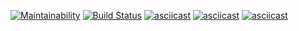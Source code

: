 [![Maintainability](https://api.codeclimate.com/v1/badges/66f564795e7b70c45fbc/maintainability)](https://codeclimate.com/github/Surtt/frontend-project-lvl1/maintainability)
[![Build Status](https://travis-ci.com/Surtt/frontend-project-lvl1.svg?branch=master)](https://travis-ci.com/Surtt/frontend-project-lvl1)
[![asciicast](https://asciinema.org/a/7Bpqp6NDKXspAoc58moLjTX2e.svg)](https://asciinema.org/a/7Bpqp6NDKXspAoc58moLjTX2e)
[![asciicast](https://asciinema.org/a/xqsBrLdqVsrmjgHjU4mM3Kd1w.svg)](https://asciinema.org/a/xqsBrLdqVsrmjgHjU4mM3Kd1w)
[![asciicast](https://asciinema.org/a/hDhIUT16OSmPMjep9coKTLOHy.svg)](https://asciinema.org/a/hDhIUT16OSmPMjep9coKTLOHy)
